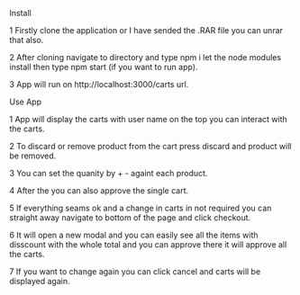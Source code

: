 Install

1 Firstly clone the application or I have sended the .RAR file you can unrar that also. 

2 After cloning navigate to directory and type npm i let the node modules install then type npm start (if you want to run app).

3 App will run on http://localhost:3000/carts url. 

Use App

1 App will display the carts with user name on the top you can interact with the carts. 

2 To discard or remove product from the cart press discard and product will be removed. 

3 You can set the quanity by + - againt each product. 

4 After the you can also approve the single cart. 

5 If everything seams ok and a change in carts in not required you can straight away navigate to bottom of the page and click checkout.

6 It will open a new modal and you can easily see all the items with disscount with the whole total and you can approve there it will approve all the carts. 

7 If you want to change again you can click cancel and carts will be displayed again. 



